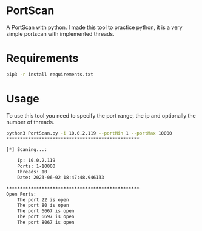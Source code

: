 # PortScan
A PortScan with python. I made this tool to practice python, it is a very simple portscan with implemented threads.
# Requirements
```bash
pip3 -r install requirements.txt
```
# Usage
To use this tool you need to specify the port range, the ip and optionally the number of threads.
```bash
python3 PortScan.py -i 10.0.2.119 --portMin 1 --portMax 10000 
*************************************************

[*] Scaning...:

	Ip: 10.0.2.119
	Ports: 1-10000
	Threads: 10
	Date: 2023-06-02 18:47:48.946133 

*************************************************
Open Ports:
	The port 22 is open
	The port 80 is open
	The port 6667 is open
	The port 6697 is open
	The port 8067 is open
```
